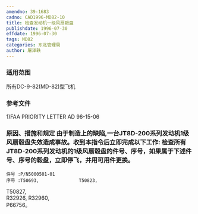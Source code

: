 ```yaml
---
amendno: 39-1683
cadno: CAD1996-MD82-10
title: 检查发动机一级风扇毂盘
publishdate: 1996-07-30
effdate: 1996-07-30
tags: MD82
categories: 东北管理局
author: 屠泽轶
---
```


### 适用范围 
所有DC-9-82(MD-82)型飞机

### 参考文件
1)FAA PRIORITY LETTER AD 96-15-06 

### 原因、措施和规定 由于制造上的缺陷,一台JT8D-200系列发动机1级风扇毂盘失效造成事故。收到本指令后立即完成以下工作:     检查所有JT8D-200系列发动机的1级风扇毂盘的件号、序号，如果属于下述件号、序号的毂盘，立即停飞，并用可用件更换。 
    件号 :P/N5000501-01  
    序号 :T50693,               T50823,  
T50827,  
R32926,  R32960,  
P66756。 

